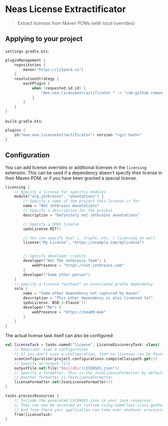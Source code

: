 # Neas License Extractificator

> Extract licenses from Maven POMs (with local overrides)

## Applying to your project

`settings.gradle.kts`:

```kts
pluginManagement {
    repositories {
        maven("https://jitpack.io")
    }
    resolutionStrategy {
        eachPlugin {
            when (requested.id.id) {
                "moe.nea.licenseextractificator " -> "com.github.romangraef:neaslicenseextractificator:${requested.version}"
            }
        }
    }
}
```

`build.gradle.kts`:

```kts
plugins {
    id("moe.nea.licenseextractificator") version "<git hash>"
}
```

## Configuration

You can add license overrides or additional licenses in the `licensing` extension.
This can be used if a dependency doesn't specify their license in their Maven POM, or if you have been granted
a special license.

```kts
licensing {
    // Specify a license for specifiy modules
    module("org.jetbrains", "annotations") {
        // Specify a name of the project this license is for
        name = "Not Jetbrains Annotations"
        // Specify a description for the project
        description = "Definitely not Jetbrains annotations"

        // Specify a SPDX license
        spdxLicense.MIT()

        // You can specify dual (, triple, etc. ) licensing as well.
        license("My License", "https://example.com/mylicense")


        // Specify developer credits
        developer("Not The Jetbrains Team") {
            webPresence = "https://not.jetbrains.com"
        }
        developer("Some other person")
    }
    // Specify a license *without* an associated gradle dependency
    solo {
        name = "Some other dependency not captured by maven"
        description = "This other dependency is also licensed lol"
        spdxLicense.`BSD-3-Clause`()
        developer("Me") {
            webPresence = "https://nea89.moe"
        }
    }
}
```

The actual license task itself can also be configured:

```kts
val licenseTask = tasks.named("license", LicenseDiscoveryTask::class) {
    // Required: scan a configuration
    // If you don't scan a configuration, then no licenses can be found.
    scanConfiguration(project.configurations.compileClasspath.get())
    // Specify an output file
    outputFile.set(file("$buildDir/LICENSES.json"))
    // Specify a formatter. This is the JsonLicenseFormatter by default
    // Another formatter is TextLicenseFormatter
    licenseFormatter.set(JsonLicenseFormatter())
}

tasks.processResources {
    // Include the generated LICENSES.json in your java resources
    // They can now be accessed at runtime using SomeClass.class.getResourceAsStream("/LICENSES.json")
    // And from there your application can take over whatever processing it wants to do in order to display the licenses
    from(licenseTask)
}
```


 

